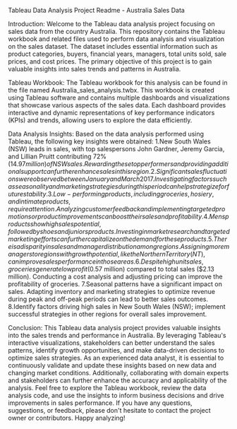 Tableau Data Analysis Project Readme - Australia Sales Data

Introduction:
Welcome to the Tableau data analysis project focusing on sales data from the country Australia. This repository contains the Tableau workbook and related files used to perform data analysis and visualization on the sales dataset. The dataset includes essential information such as product categories, buyers, financial years, managers, total units sold, sale prices, and cost prices. The primary objective of this project is to gain valuable insights into sales trends and patterns in Australia.

Tableau Workbook:
The Tableau workbook for this analysis can be found in the file named Australia_sales_analysis.twbx. This workbook is created using Tableau software and contains multiple dashboards and visualizations that showcase various aspects of the sales data. Each dashboard provides interactive and dynamic representations of key performance indicators (KPIs) and trends, allowing users to explore the data efficiently.

Data Analysis Insights:
Based on the data analysis performed using Tableau, the following key insights were obtained:
1.New South Wales (NSW) leads in sales, with top salespersons John Gardner, Jeremy Garcia, and Lillian Pruitt contributing 72% ($14.97 million) of NSW sales. Rewarding these top performers and providing additional support can further enhance sales in this region.
2.Significant sales fluctuations were observed between January and March 2017. Investigating factors such as seasonality and marketing strategies during this period can help strategize for future stability.
3.Low-performing products, including groceries, hosiery, and intimate products, require attention. Analyzing customer feedback and implementing targeted promotions or product improvements can boost their sales and profitability.
4.Mens products show high sales potential, followed by shoes and juniors products. Investing in market research and targeted marketing efforts can further capitalize on the demand for these products.
5.There is a disparity in sales and manager distribution among regions. Assigning more managers to regions with growth potential, like the Northern Territory (NT), can improve sales performance in those areas.
6.Despite high unit sales, groceries generate low profit ($0.57 million) compared to total sales ($2.13 million). Conducting a cost analysis and adjusting pricing can improve the profitability of groceries.
7.Seasonal patterns have a significant impact on sales. Adapting inventory and marketing strategies to optimize revenue during peak and off-peak periods can lead to better sales outcomes.
8.Identify factors driving high sales in New South Wales (NSW); implement successful strategies in other regions for overall sales improvement.

Conclusion:
This Tableau data analysis project provides valuable insights into the sales trends and performance in Australia. By leveraging Tableau's interactive visualizations, stakeholders can better understand the sales patterns, identify growth opportunities, and make data-driven decisions to optimize sales strategies.
As an experienced data analyst, it is essential to continuously validate and update these insights based on new data and changing market conditions. Additionally, collaborating with domain experts and stakeholders can further enhance the accuracy and applicability of the analysis.
Feel free to explore the Tableau workbook, review the data analysis code, and use the insights to inform business decisions and drive improvements in sales performance.
If you have any questions, suggestions, or feedback, please don't hesitate to contact the project owner or contributors.
Happy analyzing!

